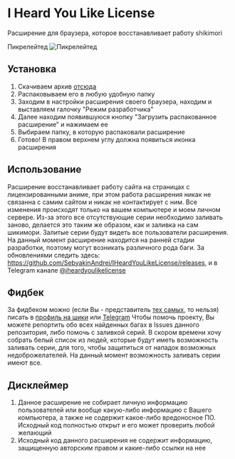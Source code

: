 #  I Heard You Like License
Расширение для браузера, которое восстанавливает работу shikimori

Пикрелейтед
![Пикрелейтед](https://i.imgflip.com/2fa348.jpg)

## Установка
1. Скачиваем архив [отсюда](https://github.com/SebyakinAndrei/IHeardYouLikeLicense/releases)
2. Распаковываем его в любую удобную папку
3. Заходим в настройки расширения своего браузера, находим и выставляем галочку "Режим разработчика"
4. Далее находим появившуюся кнопку "Загрузить распакованное расширение" и нажимаем ее
5. Выбираем папку, в которую распаковали расширение
6. Готово! В правом верхнем углу должна появиться иконка расширения

## Использование
Расширение восстанавливает работу сайта на страницах с лицензированными аниме, при этом работа расширения никак не связанна с самим сайтом и никак не контактирует с ним. Все изменения происходят только на вашем компьютере и моем личном сервере. Из-за этого все отсутствующие серии необходимо заливать заново, делается это таким же образом, как и заливка на сам шикимори. Залитые серии будут видеть все пользователи расширения.
На данный момент расширение находится на ранней стадии разработки, поэтому могут возникать различного рода баги.
За обновлениями следить здесь: https://github.com/SebyakinAndrei/IHeardYouLikeLicense/releases, и в Telegram канале [@iheardyoulikelicense](http://tele.click/iheardyoulikelicense)

## Фидбек
За фидбеком можно (если Вы - представитель [тех самых](https://ru.wiktionary.org/wiki/%D0%BA%D0%BE%D0%BF%D0%B8%D1%80%D0%B0%D1%81%D1%82), то нельзя) писать в [профиль на шики](https://shikimori.org/ThePrincessOf69) или [Telegram](http://tele.click/ThePrincessOf69)
Чтобы помочь проекту, Вы можете репортить обо всех найденных багах в Issues данного репозитория, либо помочь с заливкой серий. В скором времени хочу собрать белый список из людей, которые будут иметь возможность заливать серии, для того, чтобы защититься от нападок возможных недоброжелателей. На данный момент возможность заливать серии имеют все.

## Дисклеймер
1. Данное расширение не собирает личную информацию пользователей или вообще какую-либо информацию с Вашего компьютера, а также не содержит какое-либо вредоносное ПО. Исходный код полностью открыт и его может проверить любой желающий
2. Исходный код данного расширения не содержит информацию, защищенную авторским правом и какие-либо ссылки на нее
